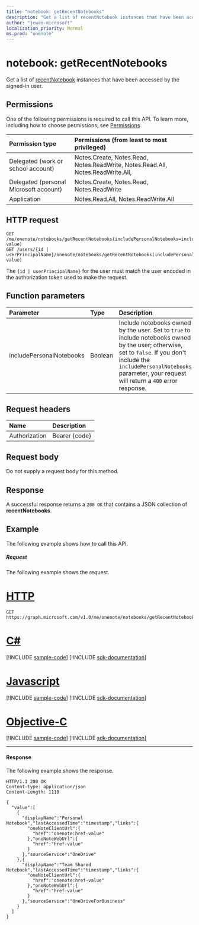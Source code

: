```yaml
---
title: "notebook: getRecentNotebooks"
description: "Get a list of recentNotebook instances that have been accessed by the signed-in user."
author: "jewan-microsoft"
localization_priority: Normal
ms.prod: "onenote"
---
```


# notebook: getRecentNotebooks

Get a list of [recentNotebook](../resources/recentnotebook.md) instances that have been accessed by the signed-in user.

## Permissions
One of the following permissions is required to call this API. To learn more, including how to choose permissions, see [Permissions](/graph/permissions-reference).

|Permission type      | Permissions (from least to most privileged)              |
|:--------------------|:---------------------------------------------------------|
|Delegated (work or school account) | Notes.Create, Notes.Read, Notes.ReadWrite, Notes.Read.All, Notes.ReadWrite.All,|
|Delegated (personal Microsoft account) | Notes.Create, Notes.Read, Notes.ReadWrite |
|Application | Notes.Read.All, Notes.ReadWrite.All |

## HTTP request

<!-- { "blockType": "ignored" } -->
```http
GET /me/onenote/notebooks/getRecentNotebooks(includePersonalNotebooks=includePersonalNotebooks-value)
GET /users/{id | userPrincipalName}/onenote/notebooks/getRecentNotebooks(includePersonalNotebooks=includePersonalNotebooks-value)
```

The `{id | userPrincipalName}` for the user must match the user encoded in the authorization token used to make the request.

## Function parameters

| Parameter	   | Type	|Description|
|:---------------|:--------|:----------|
|includePersonalNotebooks|Boolean|Include notebooks owned by the user. Set to `true` to include notebooks owned by the user; otherwise, set to `false`. If you don't include the `includePersonalNotebooks` parameter, your request will return a `400` error response.|

## Request headers
| Name       | Description|
|:---------------|:----------|
| Authorization  | Bearer {code}|

## Request body
Do not supply a request body for this method.

## Response
A successful response returns a `200 OK` that contains a JSON collection of **recentNotebooks**.

## Example
The following example shows how to call this API.

##### Request
The following example shows the request.

# [HTTP](#tab/http)
<!-- { "blockType": "request", "name": "recent_notebooks", "scopes": "notes.read" } -->
```msgraph-interactive
GET https://graph.microsoft.com/v1.0/me/onenote/notebooks/getRecentNotebooks(includePersonalNotebooks=true)
```
# [C#](#tab/csharp)
[!INCLUDE [sample-code](../includes/snippets/csharp/recent-notebooks-csharp-snippets.md)]
[!INCLUDE [sdk-documentation](../includes/snippets/snippets-sdk-documentation-link.md)]

# [Javascript](#tab/javascript)
[!INCLUDE [sample-code](../includes/snippets/javascript/recent-notebooks-javascript-snippets.md)]
[!INCLUDE [sdk-documentation](../includes/snippets/snippets-sdk-documentation-link.md)]

# [Objective-C](#tab/objc)
[!INCLUDE [sample-code](../includes/snippets/objc/recent-notebooks-objc-snippets.md)]
[!INCLUDE [sdk-documentation](../includes/snippets/snippets-sdk-documentation-link.md)]

---


#### Response
The following example shows the response.

<!-- {
  "blockType": "response",
  "truncated": true,
  "@odata.type": "Collection(microsoft.graph.recentNotebook)",
  "isCollection": true
} -->
```http
HTTP/1.1 200 OK
Content-type: application/json
Content-Length: 1110

{
  "value":[
    {
      "displayName":"Personal Notebook","lastAccessedTime":"timestamp","links":{
        "oneNoteClientUrl":{
          "href":"onenote:href-value"
        },"oneNoteWebUrl":{
          "href":"href-value"
        }
      },"sourceService":"OneDrive"
    },{
      "displayName":"Team Shared Notebook","lastAccessedTime":"timestamp","links":{
        "oneNoteClientUrl":{
          "href":"onenote:href-value"
        },"oneNoteWebUrl":{
          "href":"href-value"
        }
      },"sourceService":"OneDriveForBusiness"
    }
  ]
}
```
<!-- uuid: 8fcb5dbc-d5aa-4681-8e31-b001d5168d79 
2015-10-25 14:57:30 UTC -->
<!-- {
  "type": "#page.annotation",
  "description": "Example",
  "keywords": "",
  "section": "documentation",
  "tocPath": "",
  "suppressions": [
  ]
}-->
